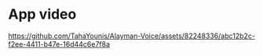 # App video
https://github.com/TahaYounis/Alayman-Voice/assets/82248336/abc12b2c-f2ee-4411-b47e-16d44c6e7f8a
